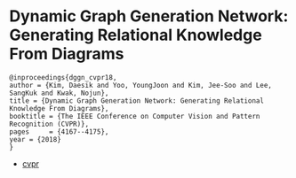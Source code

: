 # Dynamic Graph Generation Network: Generating Relational Knowledge From Diagrams

```
@inproceedings{dggn_cvpr18,
author = {Kim, Daesik and Yoo, YoungJoon and Kim, Jee-Soo and Lee, SangKuk and Kwak, Nojun},
title = {Dynamic Graph Generation Network: Generating Relational Knowledge From Diagrams},
booktitle = {The IEEE Conference on Computer Vision and Pattern Recognition (CVPR)},
pages     = {4167--4175},
year = {2018}
} 
```

- [cvpr](http://openaccess.thecvf.com/content_cvpr_2018/html/Kim_Dynamic_Graph_Generation_CVPR_2018_paper.html)
